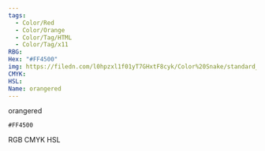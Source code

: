 ```yaml
---
tags:
  - Color/Red
  - Color/Orange
  - Color/Tag/HTML
  - Color/Tag/x11
RBG: 
Hex: "#FF4500"
img: https://filedn.com/l0hpzxl1f01yT7GHxtF8cyk/Color%20Snake/standard_csv_to_svg/%23/#FF4500.svg
CMYK: 
HSL: 
Name: orangered
---
```

orangered
```palette
#FF4500
```
RGB
CMYK
HSL